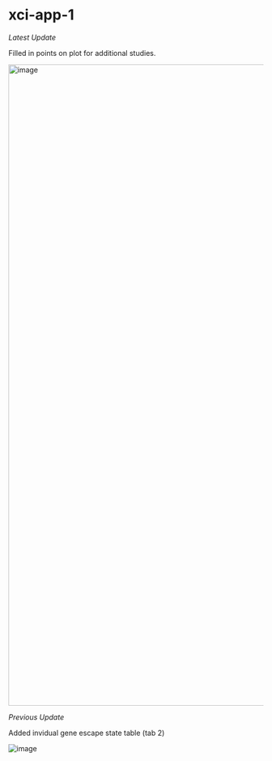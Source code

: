 # xci-app-1

*Latest Update*

Filled in points on plot for additional studies.

<img width="1266" alt="image" src="https://user-images.githubusercontent.com/71516524/106813639-431ed900-663f-11eb-86b2-5dd9aae6a107.png">

*Previous Update*

Added invidual gene escape state table (tab 2)

![image](https://user-images.githubusercontent.com/71516524/106655481-69714580-6567-11eb-9e3a-f8aa3eaaa11c.png)
